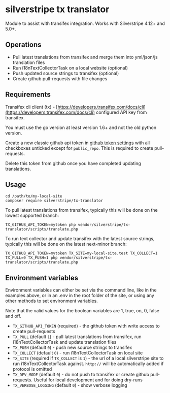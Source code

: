 # silverstripe tx translator

Module to assist with transifex integration. Works with Silverstripe 4.12+ and 5.0+.

## Operations

- Pull latest translations from transifex and merge them into yml/json/js translation files
- Run i18nTextCollectorTask on a local website (optional)
- Push updated source strings to transifex (optional)
- Create github pull-requests with file changes

## Requirements

Transifex cli client (tx) - [https://developers.transifex.com/docs/cli](https://developers.transifex.com/docs/cli) configured API key from transifex.

You must use the go version at least version 1.6+ and not the old python version.

Create a new classic github api token in [github token settings](https://github.com/settings/tokens) with all checkboxes unticked except for `public_repo`. This is required to create pull-requests.

Delete this token from github once you have completed updating translations.

## Usage

```
cd /path/to/my-local-site
composer require silverstripe/tx-translator
```

To pull latest translations from transifex, typically this will be done on the lowest supported branch:

```
TX_GITHUB_API_TOKEN=mytoken php vendor/silverstripe/tx-translator/scripts/translate.php
```

To run text collector and update transifex with the latest source strings, typically this will be done on the latest next-minor branch:

```
TX_GITHUB_API_TOKEN=mytoken TX_SITE=my-local-site.test TX_COLLECT=1 TX_PULL=0 TX_PUSH=1 php vendor/silverstripe/tx-translator/scripts/translate.php
```


## Environment variables

Environment variables can either be set via the command line, like in the examples above, or in an .env in the root folder of the site, or using any other methods to set environment variables.

Note that the valid values for the boolean variables are 1, true, on, 0, false and off.

- `TX_GITHUB_API_TOKEN` (required) - the github token with write access to create pull-requests
- `TX_PULL` (default `1`) - pull latest translations from transifex, run i18nTextCollectorTask and update translation files
- `TX_PUSH` (default `0`) - push new source strings to transifex
- `TX_COLLECT` (default `0`) - run i18nTextCollectorTask on local site
- `TX_SITE` (required if `TX_COLLECT` is `1`) - the url of a local silverstripe site to run i18nTextCollectorTask against. `http://` will be automatically added if protocol is omitted
- `TX_DEV_MODE` (default `0`) - do not push to transifex or create github pull-requests. Useful for local development and for doing dry-runs
- `TX_VERBOSE_LOGGING` (default `0`) - show verbose logging
